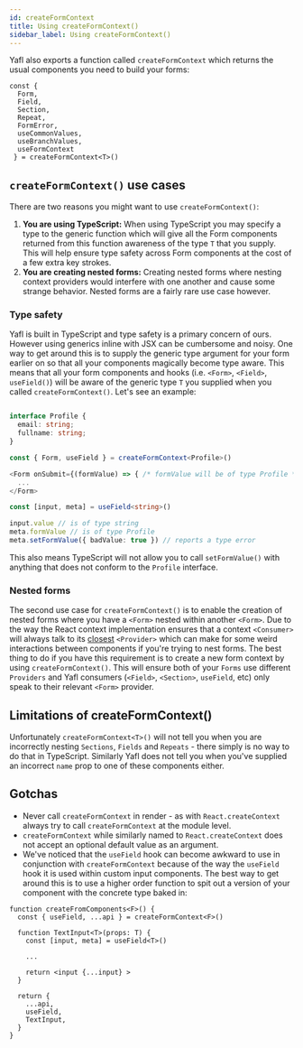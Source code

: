 ```yaml
---
id: createFormContext
title: Using createFormContext()
sidebar_label: Using createFormContext()
---
```


Yafl also exports a function called `createFormContext` which returns the usual components you need to build your forms:

```tsx
const { 
  Form,
  Field,
  Section,
  Repeat,
  FormError,
  useCommonValues,
  useBranchValues,
  useFormContext
 } = createFormContext<T>()
```

## `createFormContext()` use cases

There are two reasons you might want to use `createFormContext()`:

1. **You are using TypeScript:** When using TypeScript you may specify a type to the generic function which will give all the Form components returned from this function awareness of the type `T` that you supply. This will help ensure type safety across Form components at the cost of a few extra key strokes.
2. **You are creating nested forms:** Creating nested forms where nesting context providers would interfere with one another and cause some strange behavior. Nested forms are a fairly rare use case however.

### Type safety

Yafl is built in TypeScript and type safety is a primary concern of ours. However using generics inline with JSX can be cumbersome and noisy. One way to get around this is to supply the generic type argument for your form earlier on so that all your components magically become type aware. This means that all your form components and hooks (i.e. `<Form>`, `<Field>`, `useField()`) will be aware of the generic type `T` you supplied when you called `createFormContext()`. Let's see an example:

```ts title="src/TypedForm.tsx"

interface Profile {
  email: string;
  fullname: string;
}

const { Form, useField } = createFormContext<Profile>()

<Form onSubmit={(formValue) => { /* formValue will be of type Profile */ }}>
  ...
</Form>

const [input, meta] = useField<string>()

input.value // is of type string
meta.formValue // is of type Profile
meta.setFormValue({ badValue: true }) // reports a type error
```

This also means TypeScript will not allow you to call `setFormValue()` with anything that does not conform to the `Profile` interface.

### Nested forms

The second use case for `createFormContext()` is to enable the creation of nested forms where you have a `<Form>` nested within another `<Form>`. Due to the way the React context implementation ensures that a context `<Consumer>` will always talk to its [closest](https://reactjs.org/docs/context.html#contextconsumer) `<Provider>` which can make for some weird interactions between components if you're trying to nest forms.  The best thing to do if you have this requirement is to create a new form context by using `createFormContext()`. This will ensure both of your `Forms` use different `Providers` and Yafl consumers (`<Field>`, `<Section>`, `useField`, etc) only speak to their relevant `<Form>` provider.

## Limitations of createFormContext()

Unfortunately `createFormContext<T>()` will not tell you when you are incorrectly nesting `Sections`, `Fields` and `Repeats` - there simply is no way to do that in TypeScript. Similarly Yafl does not tell you when you've supplied an incorrect `name` prop to one of these components either.

## Gotchas

* Never call `createFormContext` in render - as with `React.createContext` always try to call `createFormContext` at the module level.
* `createFormContext` while similarly named to `React.createContext` does not accept an optional default value as an argument.
* We've noticed that the `useField` hook can become awkward to use in conjunction with `createFormContext` because of the way the `useField` hook it is used within custom input components. The best way to get around this is to use a higher order function to spit out a version of your component with the concrete type baked in:

```tsx
function createFromComponents<F>() {
  const { useField, ...api } = createFormContext<F>()

  function TextInput<T>(props: T) {
    const [input, meta] = useField<T>()

    ...

    return <input {...input} >
  }

  return {
    ...api,
    useField,
    TextInput,
  }
}

```